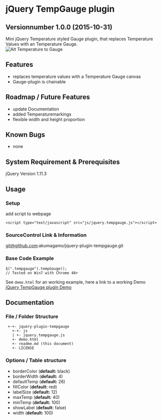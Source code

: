 # jQuery TempGauge plugin
## Versionnumber 1.0.0 (2015-10-31) 
Mini jQuery Temperature styled Gauge plugin, that replaces Temperature Values with an Temperature Gauge.  
![Alt Temperature to Gauge](https://raw.githubusercontent.com/akumagamo/jquery-plugin-tempGauge/master/readme/tempgauge-plugin-screenshot.png "Temperature to Gauge")

## Features
* replaces temperature values with a Temperature Gauge canvas
* Gauge-plugin is chainable

## Roadmap / Future Features
* update Documentation
* added Temperaturemarkings 
* flexible width and height proportion

## Known Bugs
* none 

## System Requirement & Prerequisites
jQuery Version 1.11.3

## Usage

### Setup
add script to webpage
    
	<script type="text/javascript" src="js/jquery.tempgauge.js"></script>

### SourceControl Link & Information
git@github.com:akumagamo/jquery-plugin-tempgauge.git

### Base Code Example

	$(".tempgauge").tempGauge();
	// Tested on Win7 with Chrome 46+

See ```demo.html``` for an working example, here a link to a working Demo [jQuery TempGauge plugin Demo](https://rawgit.com/akumagamo/jquery-plugin-tempgauge/master/demo.html)

## Documentation

### File / Folder Structure 
     +-+- jquery-plugin-tempgauge
	   +-+- js
	   | +- jquery.tempgauge.js
	   +- demo.html
       +- readme.md (this document)
	   +- LICENSE 
	  
### Options / Table structure
* borderColor (**default:** black)
* borderWidth (**default:** 4)
* defaultTemp  (**default:** 26)
* fillColor  (**default:** red)
* labelSize  (**default:** 12)
* maxTemp  (**default:** 40)
* minTemp  (**default:** 100)
* showLabel  (**default:** false)
* width (**default:** 100)



